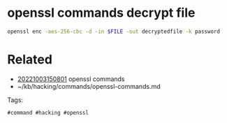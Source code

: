 # openssl commands decrypt file
```bash
openssl enc -aes-256-cbc -d -in $FILE -out decryptedfile -k password
```

# Related

- [20221003150801](/zet/20221003150801/README.md) openssl commands
- ~/kb/hacking/commands/openssl-commands.md

Tags:

    #command #hacking #openssl 
